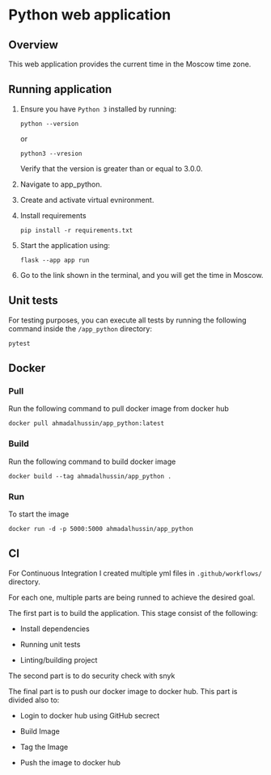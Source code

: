# Python web application

## Overview

This web application provides the current time in the Moscow time zone.

## Running application

1. Ensure you have `Python 3` installed by running:

   ```properties
   python --version
   ```

   or

   ```properties
   python3 --vresion
   ```

   Verify that the version is greater than or equal to 3.0.0.

2. Navigate to app_python.

3. Create and activate virtual evnironment.

4. Install requirements

   ```properties
   pip install -r requirements.txt
   ```

5. Start the application using:

   ```properties
   flask --app app run
   ```

6. Go to the link shown in the terminal, and you will get the time in Moscow.

## Unit tests

For testing purposes, you can execute all tests by running the following command inside the `/app_python` directory:

```properties
pytest
```

## Docker

### Pull

Run the following command to pull docker image from docker hub

```properties
docker pull ahmadalhussin/app_python:latest
```

### Build

Run the following command to build docker image

```properties
docker build --tag ahmadalhussin/app_python .
```

### Run 

To start the image

```properties
docker run -d -p 5000:5000 ahmadalhussin/app_python
```

## CI

For Continuous Integration I created multiple yml files in `.github/workflows/` directory.

For each one, multiple parts are being runned to achieve the desired goal.

The first part is to build the application. This stage consist of the following:

- Install dependencies

- Running unit tests

- Linting/building project

The second part is to do security check with snyk

The final part is to push our docker image to docker hub. This part is divided also to:

- Login to docker hub using GitHub secrect

- Build Image

- Tag the Image

- Push the image to docker hub
